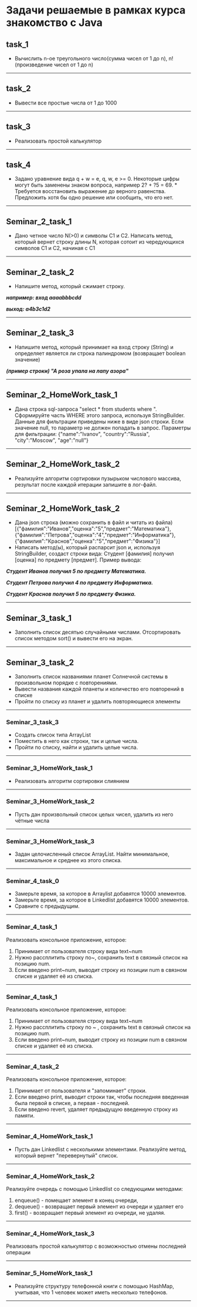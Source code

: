 # Задачи решаемые в рамках курса знакомство с Java

## task_1
* Вычислить n-ое треугольного число(сумма чисел от 1 до n), n! (произведение чисел от 1 до n)
***

## task_2
* Вывести все простые числа от 1 до 1000
***

## task_3
* Реализовать простой калькулятор
***

## task_4
* Задано уравнение вида q + w = e, q, w, e >= 0. Некоторые цифры могут быть заменены знаком вопроса,
например 2? + ?5 = 69.  * Требуется восстановить выражение до верного равенства.
Предложить хотя бы одно решение или сообщить, что его нет.
***

## Seminar_2_task_1
* Дано четное число N(>0) и символы C1 и C2.
Написать метод, который вернет строку длины N, которая
сотоит из чередующихся символов C1 и C2, начиная с C1
***

## Seminar_2_task_2
* Напишите метод, который сжимает строку.

***например: вход aaaabbbcdd***

***выход: a4b3c1d2***
***

## Seminar_2_task_3
* Напишите метод, который принимает на вход строку (String) и определяет является ли строка 
палиндромом (возвращает boolean значение)

***(пример строки) "А роза упала на лапу азора"***
***

##  Seminar_2_HomeWork_task_1
* Дана строка sql-запроса "select * from students where ". Сформируйте часть WHERE этого запроса,
  используя StringBuilder. Данные для фильтрации приведены ниже в виде json строки.
  Если значение null, то параметр не должен попадать в запрос.
  Параметры для фильтрации: {"name":"Ivanov", "country":"Russia", "city":"Moscow", "age":"null"}
***

##  Seminar_2_HomeWork_task_2
* Реализуйте алгоритм сортировки пузырьком числового массива, результат после каждой итерации запишите в лог-файл.
***

##  Seminar_2_HomeWork_task_2
* Дана json строка (можно сохранить в файл и читать из файла) [{"фамилия":"Иванов","оценка":"5","предмет":"Математика"},{"фамилия":"Петрова","оценка":"4","предмет":"Информатика"},
{"фамилия":"Краснов","оценка":"5","предмет":"Физика"}]
* Написать метод(ы), который распарсит json и, используя StringBuilder, создаст строки вида:
Студент [фамилия] получил [оценка] по предмету [предмет].
Пример вывода:

***Студент Иванов получил 5 по предмету Математика.***

***Студент Петрова получил 4 по предмету Информатика.***

***Студент Краснов получил 5 по предмету Физика.***

***

## Seminar_3_task_1
* Заполнить список десятью случайными числами. Отсортировать список методом sort() и вывести его на экран.
***

## Seminar_3_task_2
* Заполнить список названиями планет Солнечной системы в произвольном порядке с повторениями.
* Вывести названия каждой планеты и количество его повторений в списке
* Пройти по списку из планет и удалить повторяющиеся элементы
 ***

### Seminar_3_task_3
* Создать список типа ArrayList<String>
* Поместить в него как строки, так и целые числа.
* Пройти по списку, найти и удалить целые числа.
***

### Seminar_3_HomeWork_task_1
* Реализовать алгоритм сортировки слиянием
***

### Seminar_3_HomeWork_task_2 
* Пусть дан произвольный список целых чисел, удалить из него чётные числа
***

### Seminar_3_HomeWork_task_3
* Задан целочисленный список ArrayList. Найти минимальное,
  максимальное и среднее из этого списка.
*** 

### Seminar_4_task_0
* Замерьте время, за которое в Arraylist добавятся 10000 элементов.
* Замерьте время, за которое в Linkedlist добавятся 10000 элементов.
* Сравните с предыдущим.
***

### Seminar_4_task_1
Реализовать консольное приложение, которое:
1. Принимает от пользователя строку вида text~num
2. Нужно рассплитить строку по~, сохранить text в связный список на позицию num.
3. Если введено print~num, выводит строку из позиции num в связном списке и удаляет её из списка.
***

### Seminar_4_task_1
Реализовать консольное приложение, которое:
1. Принимает от пользователя строку вида text~num
2. Нужно рассплитить строку по ~ , сохранить text в связный список на позицию num.
3. Если введено print~num, выводит строку из позиции num в связном списке и удаляет её из списка.
***

### Seminar_4_task_2
Реализовать консольное приложение, которое:
1. Принимает от пользователя и "запоминает" строки.
2. Если введено print, выводит строки так, чтобы последняя введенная была первой в списке, а первая - последней.
3. Если введено revert, удаляет предыдущую введенную строку из памяти.
***

### Seminar_4_HomeWork_task_1
* Пусть дан Linkedlist с несколькими элементами. Реализуйте метод, который вернет "перевернутый" список.
***

### Seminar_4_HomeWork_task_2
Реализуйте очередь с помощью Linkedlist со следующими методами:
1. enqueue() - помещает элемент в конец очереди, 
2. dequeue() - возвращает первый элемент из очереди и удаляет его
3. first() - возвращает первый элемент из очереди, не удаляя.
***

### Seminar_4_HomeWork_task_3
Реализовать простой калькулятор с возможностью отмены последней операции
***

### Seminar_5_HomeWork_task_1
* Реализуйте структуру телефонной книги с помощью HashMap, учитывая, что 1 человек может иметь несколько телефонов.
***
